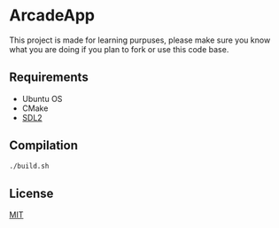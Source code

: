 # ArcadeApp

This project is made for learning purpuses, please make sure you know what you are doing if you plan to fork or use this code base.
## Requirements
* Ubuntu OS
* CMake
* [SDL2](https://www.libsdl.org/)

## Compilation

```bash
./build.sh
```

## License
[MIT](https://choosealicense.com/licenses/mit/)